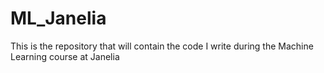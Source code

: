 # ML_Janelia
This is the repository that will contain the code I write during the Machine Learning course at Janelia
